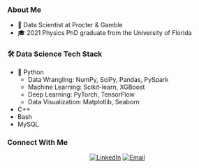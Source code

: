 ### About Me
- :office: Data Scientist at Procter & Gamble
- 🎓 2021 Physics PhD graduate from the University of Florida


### 🛠 Data Science Tech Stack

- :snake: Python
  - Data Wrangling: NumPy, SciPy, Pandas, PySpark
  - Machine Learning: Scikit-learn, XGBoost
  - Deep Learning: PyTorch, TensorFlow
  - Data Visualization: Matplotlib, Seaborn 
- C++
- Bash
- MySQL

### Connect With Me

<p align="center">
<a href="https://linkedin.com/in/brendandobrien1/"><img alt="LinkedIn" src="https://img.shields.io/badge/LinkedIn-Brendan%20O'Brien%20-blue?style=flat-square&logo=linkedin"></a>
<a href="brendandobrien1@gmail.com"><img alt="Email" src="https://img.shields.io/badge/Email-brendandobrien1@gmail.com-blue?style=flat-square&logo=gmail"></a>
</p>



